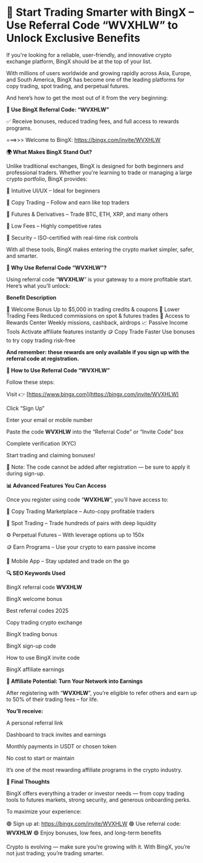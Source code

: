 # 🔐 Start Trading Smarter with BingX – Use Referral Code “WVXHLW” to Unlock Exclusive Benefits
If you're looking for a reliable, user-friendly, and innovative crypto exchange platform, BingX should be at the top of your list.

With millions of users worldwide and growing rapidly across Asia, Europe, and South America, BingX has become one of the leading platforms for copy trading, spot trading, and perpetual futures.

And here’s how to get the most out of it from the very beginning:

**🎯 Use BingX Referral Code: “WVXHLW”**

✅ Receive bonuses, reduced trading fees, and full access to rewards programs.

===>>> Welcome to BingX: https://bingx.com/invite/WVXHLW

**🌍 What Makes BingX Stand Out?**

Unlike traditional exchanges, BingX is designed for both beginners and professional traders. Whether you're learning to trade or managing a large crypto portfolio, BingX provides:

🔹 Intuitive UI/UX – Ideal for beginners

🔹 Copy Trading – Follow and earn like top traders

🔹 Futures & Derivatives – Trade BTC, ETH, XRP, and many others

🔹 Low Fees – Highly competitive rates

🔹 Security – ISO-certified with real-time risk controls

With all these tools, BingX makes entering the crypto market simpler, safer, and smarter.

**🎁 Why Use Referral Code “WVXHLW”?**

Using referral code “**WVXHLW**” is your gateway to a more profitable start. Here’s what you’ll unlock:

**Benefit	Description**

🎉 Welcome Bonus	Up to $5,000 in trading credits & coupons
🔻 Lower Trading Fees	Reduced commissions on spot & futures trades
🧾 Access to Rewards Center	Weekly missions, cashback, airdrops
📈 Passive Income Tools	Activate affiliate features instantly
🪙 Copy Trade Faster	Use bonuses to try copy trading risk-free

**And remember: these rewards are only available if you sign up with the referral code at registration.**

**🪪 How to Use Referral Code “WVXHLW”**

Follow these steps:

Visit 👉 [https://www.bingx.com](https://bingx.com/invite/WVXHLW)

Click “Sign Up”

Enter your email or mobile number

Paste the code **WVXHLW** into the “Referral Code” or “Invite Code” box

Complete verification (KYC)

Start trading and claiming bonuses!

📌 Note: The code cannot be added after registration — be sure to apply it during sign-up.

**📊 Advanced Features You Can Access**

Once you register using code “**WVXHLW**”, you’ll have access to:

🔐 Copy Trading Marketplace – Auto-copy profitable traders

🔄 Spot Trading – Trade hundreds of pairs with deep liquidity

⚙️ Perpetual Futures – With leverage options up to 150x

🪙 Earn Programs – Use your crypto to earn passive income

📲 Mobile App – Stay updated and trade on the go

**🔍 SEO Keywords Used**

BingX referral code **WVXHLW**

BingX welcome bonus

Best referral codes 2025

Copy trading crypto exchange

BingX trading bonus

BingX sign-up code

How to use BingX invite code

BingX affiliate earnings

**💼 Affiliate Potential: Turn Your Network into Earnings**

After registering with “**WVXHLW**”, you’re eligible to refer others and earn up to 50% of their trading fees – for life.

**You’ll receive:**

A personal referral link

Dashboard to track invites and earnings

Monthly payments in USDT or chosen token

No cost to start or maintain

It’s one of the most rewarding affiliate programs in the crypto industry.

**🚀 Final Thoughts**

BingX offers everything a trader or investor needs — from copy trading tools to futures markets, strong security, and generous onboarding perks.

To maximize your experience:

🟢 Sign up at: https://bingx.com/invite/WVXHLW
🟢 Use referral code: **WVXHLW**
🟢 Enjoy bonuses, low fees, and long-term benefits

Crypto is evolving — make sure you’re growing with it. With BingX, you’re not just trading; you’re trading smarter.
